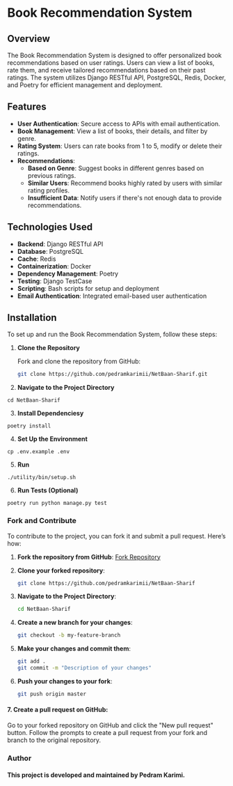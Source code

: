 # Book Recommendation System

## Overview

The Book Recommendation System is designed to offer personalized book recommendations based on user ratings. Users can
view a list of books, rate them, and receive tailored recommendations based on their past ratings. The system utilizes
Django RESTful API, PostgreSQL, Redis, Docker, and Poetry for efficient management and deployment.

## Features

- **User Authentication**: Secure access to APIs with email authentication.
- **Book Management**: View a list of books, their details, and filter by genre.
- **Rating System**: Users can rate books from 1 to 5, modify or delete their ratings.
- **Recommendations**:
    - **Based on Genre**: Suggest books in different genres based on previous ratings.
    - **Similar Users**: Recommend books highly rated by users with similar rating profiles.
    - **Insufficient Data**: Notify users if there's not enough data to provide recommendations.

## Technologies Used

- **Backend**: Django RESTful API
- **Database**: PostgreSQL
- **Cache**: Redis
- **Containerization**: Docker
- **Dependency Management**: Poetry
- **Testing**: Django TestCase
- **Scripting**: Bash scripts for setup and deployment
- **Email Authentication**: Integrated email-based user authentication

## Installation

To set up and run the Book Recommendation System, follow these steps:

1. **Clone the Repository**

   Fork and clone the repository from GitHub:

   ```bash
   git clone https://github.com/pedramkarimii/NetBaan-Sharif.git

2. **Navigate to the Project Directory**

```
cd NetBaan-Sharif
```

3. **Install Dependenciesy**

```
poetry install

```

4. **Set Up the Environment**

```
cp .env.example .env
```

5. **Run**

```
./utility/bin/setup.sh
```

6. **Run Tests (Optional)**

```
poetry run python manage.py test
```

### Fork and Contribute

To contribute to the project, you can fork it and submit a pull request. Here’s how:

1. **Fork the repository from GitHub**: [Fork Repository](https://github.com/pedramkarimii/NetBaan-Sharif)

2. **Clone your forked repository**:

   ```bash
   git clone https://github.com/pedramkarimii/NetBaan-Sharif
   ```
3. **Navigate to the Project Directory**:

   ```bash
   cd NetBaan-Sharif
   ```
4. **Create a new branch for your changes**:

   ```bash
   git checkout -b my-feature-branch
   ```
5. **Make your changes and commit them**:

   ```bash
   git add .
   git commit -m "Description of your changes"
   ```
6. **Push your changes to your fork**:

   ```bash
   git push origin master
   ```

#### 7. Create a pull request on GitHub:
Go to your forked repository on GitHub and click the "New pull request" button. Follow the prompts to create a pull request from your fork and branch to the original repository.



### Author
#### This project is developed and maintained by Pedram Karimi.